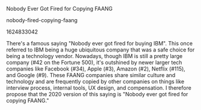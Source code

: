 Nobody Ever Got Fired for Copying FAANG

nobody-fired-copying-faang

1624833042

There's a famous saying "Nobody ever got fired for buying IBM".  This once
referred to IBM being a huge ubiquitous company that was a safe choice for
being a technology vendor.  Nowadays, though IBM is still a pretty large
company (#42 on the Fortune 500), it's outshined by newer larger tech companies
like Facebook (#34), Apple (#3), Amazon (#2), Netflix (#115), and Google (#9).
These FAANG companies share similar culture and technology and are frequently
copied by other companies on things like interview process, internal tools, UX
design, and compensation.  I therefore propose that the 2020 version of this
saying is "Nobody ever got fired for copying FAANG."
